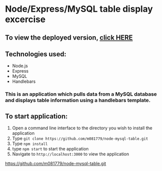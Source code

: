 # Node/Express/MySQL table display excercise

## To view the deployed version, [click HERE](https://fast-scrubland-27072.herokuapp.com/)

## Technologies used:
* Node.js
* Express
* MySQL
* Handlebars

### This is an application which pulls data from a MySQL database and displays table information using a handlebars template.

## To start application:
1. Open a command line interface to the directory you wish to install the application
2. Type `git clone https://github.com/m081779/node-mysql-table.git`
3. Type `npm install`
4. type `npm start` to start the application
5. Navigate to `http://localhost:3000` to view the application




https://github.com/m081779/node-mysql-table.git